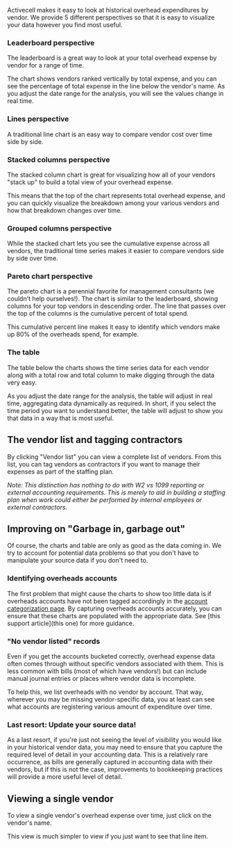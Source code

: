 Activecell makes it easy to look at historical overhead expenditures by vendor. We provide 5 different perspectives so that it is easy to visualize your data however you find most useful.

### Leaderboard perspective

The leaderboard is a great way to look at your total overhead expense by vendor for a range of time.

<!-- screenshot -->

The chart shows vendors ranked vertically by total expense, and you can see the percentage of total expense in the line below the vendor's name. As you adjust the date range for the analysis, you will see the values change in real time.

### Lines perspective

<!-- screenshot -->

A traditional line chart is an easy way to compare vendor cost over time side by side.

### Stacked columns perspective

The stacked column chart is great for visualizing how all of your vendors "stack up" to build a total view of your overhead expense.

<!-- screenshot -->

This means that the top of the chart represents total overhead expense, and you can quickly visualize the breakdown among your various vendors and how that breakdown changes over time.

### Grouped columns perspective

<!-- screenshot -->

While the stacked chart lets you see the cumulative expense across all vendors, the traditional time series makes it easier to compare vendors side by side over time.

### Pareto chart perspective

The pareto chart is a perennial favorite for management consultants (we couldn't help ourselves!). The chart is similar to the leaderboard, showing columns for your top vendors in descending order. The line that passes over the top of the columns is the cumulative percent of total spend.

<!-- screenshot -->

This cumulative percent line makes it easy to identify which vendors make up 80% of the overheads spend, for example.

### The table

The table below the charts shows the time series data for each vendor along with a total row and total column to make digging through the data very easy.

<!-- screenshot -->

As you adjust the date range for the analysis, the table will adjust in real time, aggregating data dynamically as required. In short, if you select the time period you want to understand better, the table will adjust to show you that data in a way that is most useful.

## The vendor list and tagging contractors

By clicking "Vendor list" you can view a complete list of vendors. From this list, you can tag vendors as contractors if you want to manage their expenses as part of the staffing plan.

<!-- screenshot -->

_Note: This distinction has nothing to do with W2 vs 1099 reporting or external accounting requirements. This is merely to aid in building a staffing plan when work could either be performed by internal employees or external contractors._

## Improving on "Garbage in, garbage out"

Of course, the charts and table are only as good as the data coming in. We try to account for potential data problems so that you don't have to manipulate your source data if you don't need to.

### Identifying overheads accounts

The first problem that might cause the charts to show too little data is if overheads accounts have not been tagged accordingly in the [account categorization page](#settings/accounts). By capturing overheads accounts accurately, you can ensure that these charts are populated with the appropriate data. See [this support article](this one) for more guidance.

### "No vendor listed" records

Even if you get the accounts bucketed correctly, overhead expense data often comes through without specific vendors associated with them. This is less common with bills (most of which have vendors!) but can include manual journal entries or places where vendor data is incomplete.

<!-- screenshot -->

To help this, we list overheads with no vendor by account. That way, wherever you may be missing vendor-specific data, you at least can see what accounts are registering various amount of expenditure over time.

### Last resort: Update your source data!

As a last resort, if you're just not seeing the level of visibility you would like in your historical vendor data, you may need to ensure that you capture the required level of detail in your accounting data. This is a relatively rare occurrence, as bills are generally captured in accounting data with their vendors, but if this is not the case, improvements to bookkeeping practices will provide a more useful level of detail.

## Viewing a single vendor

To view a single vendor's overhead expense over time, just click on the vendor's name.

<!-- screenshot -->

This view is much simpler to view if you just want to see that line item.